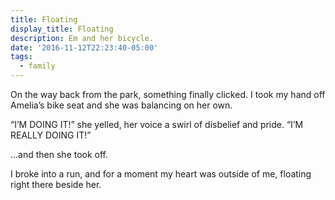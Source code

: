 ```yaml
---
title: Floating
display_title: Floating
description: Em and her bicycle.
date: '2016-11-12T22:23:40-05:00'
tags:
  - family
---
```

On the way back from the park, something finally clicked. I took my hand off Amelia’s bike seat and she was balancing on her own.

“I’M DOING IT!” she yelled, her voice a swirl of disbelief and pride. “I’M REALLY DOING IT!”

…and then she took off.

I broke into a run, and for a moment my heart was outside of me, floating right there beside her.

